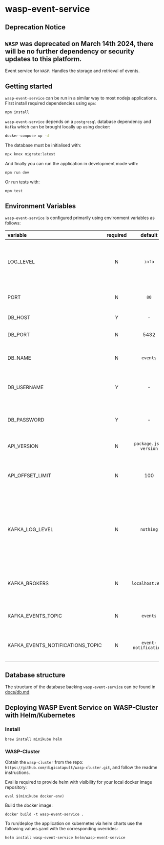 # wasp-event-service

## Deprecation Notice
`WASP` was deprecated on March 14th 2024, there will be no further dependency or security updates to this platform.
---

Event service for `WASP`. Handles the storage and retrieval of events.

## Getting started

`wasp-event-service` can be run in a similar way to most nodejs applications. First install required dependencies using `npm`:

```sh
npm install
```

`wasp-event-service` depends on a `postgresql` database dependency and `Kafka` which can be brought locally up using docker:

```sh
docker-compose up -d
```

The database must be initialised with:

```sh
npx knex migrate:latest
```

And finally you can run the application in development mode with:

```sh
npm run dev
```

Or run tests with:

```sh
npm test
```


## Environment Variables

`wasp-event-service` is configured primarily using environment variables as follows:

| variable                        | required |       default        | description                                                                                         |
| :------------------------------ | :------: | :------------------: | :--------------------------------------------------------------------------------------------------:|
| LOG_LEVEL                       |    N     |       `info`         | Logging level. Valid values are [`trace`, `debug`, `info`, `warn`, `error`, `fatal`]                |
| PORT                            |    N     |        `80`          | Port on which the service will listen                                                               |
| DB_HOST                         |    Y     |         -            | Hostname for the db                                                                                 |
| DB_PORT                         |    N     |        5432          | Port to connect to the db                                                                           |
| DB_NAME                         |    N     |      `events`        | Name of the database to connect to                                                                  |
| DB_USERNAME                     |    Y     |         -            | Username to connect to the database with                                                            |
| DB_PASSWORD                     |    Y     |         -            | Password to connect to the database with                                                            |
| API_VERSION                     |    N     |`package.json version`| Package version of this service                                                                     |
| API_OFFSET_LIMIT                |    N     |         100          | Maximum number of events returned by the API per response                                           |
| KAFKA_LOG_LEVEL                 |    N     |      `nothing`       | Log level to use for the Kafka connection. Choices are 'debug', 'info', 'warn', 'error' or 'nothing'|
| KAFKA_BROKERS                   |    N     |   `localhost:9092`   | Comma separated List of Kafka brokers to connect to                                                 |
| KAFKA_EVENTS_TOPIC              |    N     |      `events`        | Kafka topic to listen for new events on                                                             |
| KAFKA_EVENTS_NOTIFICATIONS_TOPIC|    N     |`event-notifications` | Outgoing Kafka topic for streaming events                                                           |


## Database structure
The structure of the database backing `wasp-event-service` can be found in [docs/db.md](./docs/db.md)

## Deploying WASP Event Service on WASP-Cluster with Helm/Kubernetes

### Install

```
brew install minikube helm
```

### WASP-Cluster

Obtain the `wasp-cluster` from the repo: `https://github.com/digicatapult/wasp-cluster.git`, and follow the readme instructions.

Eval is required to provide helm with visibility for your local docker image repository:

```
eval $(minikube docker-env)
```

Build the docker image:

```
docker build -t wasp-event-service .
```

To run/deploy the application on kubernetes via helm charts use the following values.yaml with the corresponding overrides:

```
helm install wasp-event-service helm/wasp-event-service
```

